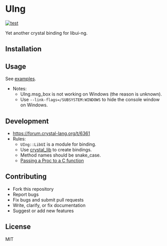 # UIng

[![test](https://github.com/kojix2/uing/actions/workflows/ci.yml/badge.svg)](https://github.com/kojix2/uing/actions/workflows/ci.yml)

Yet another crystal binding for libui-ng.

## Installation

## Usage

See [examples](examples).

- Notes:
  - UIng.msg_box is not working on Windows (the reason is unknown).
  - Use `--link-flags=/SUBSYSTEM:WINDOWS` to hide the console window on Windows.

## Development

- https://forum.crystal-lang.org/t/6361
- Rules:
  - `UIng::LibUI` is a module for binding.
  - Use [crystal_lib](https://github.com/crystal-lang/crystal_lib) to create bindings.
  - Method names should be snake_case.
  - [Passing a Proc to a C function](https://crystal-lang.org/api/1.12.1/Proc.html#passing-a-proc-to-a-c-function)

## Contributing

- Fork this repository
- Report bugs
- Fix bugs and submit pull requests
- Write, clarify, or fix documentation
- Suggest or add new features

## License

MIT
